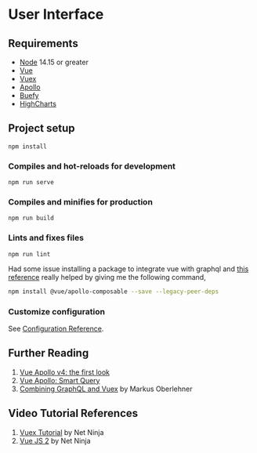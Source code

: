 # User Interface

## Requirements

 * [Node](https://nodejs.org/en/) 14.15 or greater
 * [Vue](https://vuejs.org/)
 * [Vuex](https://vuex.vuejs.org/)
 * [Apollo](https://www.apollographql.com/docs/react/)
 * [Buefy](https://buefy.org/)
 * [HighCharts](https://www.highcharts.com/)
 
## Project setup
```
npm install
```

### Compiles and hot-reloads for development
```
npm run serve
```

### Compiles and minifies for production
```
npm run build
```

### Lints and fixes files
```
npm run lint
```

Had some issue installing a package to integrate vue with graphql and [this reference](https://www.gitmemory.com/issue/vuejs/vue-apollo/1156/821996642) really helped by giving me the following command,

```bash
npm install @vue/apollo-composable --save --legacy-peer-deps
```
### Customize configuration
See [Configuration Reference](https://cli.vuejs.org/config/).

## Further Reading

1. [Vue Apollo v4: the first look](https://dev.to/n_tepluhina/vue-apollo-v4-the-first-look-c32)
2. [Vue Apollo: Smart Query](https://apollo.vuejs.org/api/smart-query.html#options)
3. [Combining GraphQL and Vuex](https://markus.oberlehner.net/blog/combining-graphql-and-vuex/) by Markus Oberlehner

## Video Tutorial References

1. [Vuex Tutorial](https://www.youtube.com/playlist?list=PL4cUxeGkcC9i371QO_Rtkl26MwtiJ30P2) by Net Ninja
2. [Vue JS 2](https://www.youtube.com/playlist?list=PL4cUxeGkcC9gQcYgjhBoeQH7wiAyZNrYa) by Net Ninja